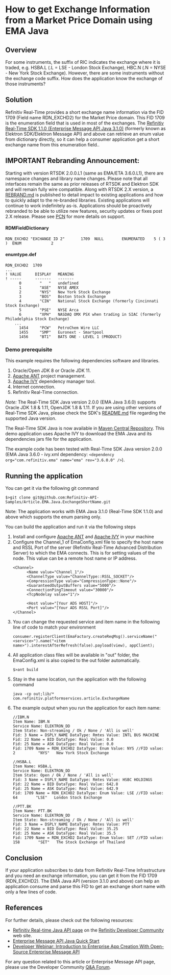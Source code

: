 # How to get Exchange Information from a Market Price Domain using EMA Java

## Overview

For some instruments, the suffix of RIC indicates the exchange where it is traded, e.g. HSBA.L (.L = LSE - London Stock Exchange), HBC.N (.N = NYSE - New York Stock Exchange). However, there are some instruments without the exchange code suffix. How does the application know the exchange of those instruments?

## Solution

Refinitiv Real-Time provides a short exchange name information via the FID 1709 (Field name RDN_EXCHD2) for the Market Price domain. This FID 1709 is the enumeration field that is used in most of the exchanges. The [Refinitiv Real-Time SDK 1.1.0 (Enterprise Message API Java 3.1.0)](https://developers.refinitiv.com/elektron/elektron-sdk-java) (formerly known as Elektron SDK/Elektron Message API) and above can retrieve an enum value from dictionary directly, so it can help a consumer application get a short exchange name from this enumeration field..

## IMPORTANT Rebranding Announcement: 

Starting with version RTSDK 2.0.0.L1 (same as EMA/ETA 3.6.0.L1), there are namespace changes and library name changes. Please note that all interfaces remain the same as prior releases of RTSDK and Elektron SDK and will remain fully wire compatible. Along with RTSDK 2.X version, a [REBRAND.md](https://github.com/Refinitiv/Real-Time-SDK/blob/master/REBRAND.md) is published to detail impact to existing applications and how to quickly adapt to the re-branded libraries. Existing applications will continue to work indefinitely as-is.  Applications should be proactively rebranded to be able to utilize new features, security updates or fixes post 2.X release. Please see [PCN](https://my.refinitiv.com/content/mytr/en/pcnpage/12072.html?_ga=2.103280071.632863608.1606731450-325683966.1598503157) for more details on support. 


#### RDMFieldDictionary
```
RDN_EXCHD2 "EXCHANGE ID 2"       1709  NULL        ENUMERATED    5 ( 3 )  ENUM             2
```

#### enumtype.def
```
RDN_EXCHD2  1709
...
! VALUE      DISPLAY   MEANING
! -----      -------   -------
      0        "   "   undefined
      1        "ASE"   NYSE AMEX
      2        "NYS"   New York Stock Exchange
      3        "BOS"   Boston Stock Exchange
      4        "CIN"   National Stock Exchange (formerly Cincinnati Stock Exchange)
      5        "PSE"   NYSE Arca
      6        "XPH"   NASDAQ OMX PSX when trading in SIAC (formerly Philadelphia Stock Exchange)
	...
      1454     "PCW"   PetroChem Wire LLC
      1455     "SMP"   Euronext - Smartpool
      1456     "BT1"   BATS ONE - LEVEL 1 (PRODUCT)
```

### Demo prerequisite
This example requires the following dependencies software and libraries.
1. Oracle/Open JDK 8 or Oracle JDK 11.
2. [Apache ANT](http://ant.apache.org/) project management.
3. [Apache IVY](https://ant.apache.org/ivy/) dependency manager tool.
4. Internet connection. 
5. Refinitiv Real-Time connection. 

*Note:* 
The Real-Time SDK Java version 2.0.0 (EMA Java 3.6.0) supports Oracle JDK 1.8 & 1.11, OpenJDK 1.8 & 1.11. If you are using other versions of Real-Time SDK Java, please check the SDK's [README.md](https://github.com/Refinitiv/Elektron-SDK/blob/master/Java/README.md) file regarding the supported Java version.

The Real-Time SDK Java is now available in [Maven Central Repository](https://search.maven.org/). This demo application uses Apache IVY to download the EMA Java and its dependencies jars file for the application.

The example code has been tested with Real-Time SDK Java version 2.0.0 (EMA Java 3.6.0 - ivy.xml dependency: ```<dependency org="com.refinitiv.ema" name="ema" rev="3.6.0.0" />```).

## Running the application
You can get it via the following git command
```
$>git clone git@github.com:Refinitiv-API-Samples/Article.EMA.Java.ExchangeShortName.git
```
Note: The application works with EMA Java 3.1.0 (Real-Time SDK 1.1.0) and above which supports the enum parsing only.

You can build the application and run it via the following steps

1. Install and configure [Apache ANT](http://ant.apache.org/) and [Apache IVY](https://ant.apache.org/ivy/) in your machine
2. Configure the Channel_1 of EmaConfig.xml file to specify the host name and RSSL Port of the server (Refinitiv Real-Time Advanced Distribution
Server) to which the EMA connects. This is for setting values of the <ChannelGroup><ChannelList><Channel><Host> node. This value can be a remote host name or IP address.
      ```
      <Channel>
            <Name value="Channel_1"/>								
            <ChannelType value="ChannelType::RSSL_SOCKET"/>													
            <CompressionType value="CompressionType::None"/>
            <GuaranteedOutputBuffers value="5000"/>
            <ConnectionPingTimeout value="30000"/>
            <TcpNodelay value="1"/>

            <Host value="[Your ADS HOST]"/>
            <Port value="[Your ADS RSSL Port]"/>
      </Channel>
      ```
3. You can change the requested service and item name in the following line of code to match your environment
      ```
      consumer.registerClient(EmaFactory.createReqMsg().serviceName("<service>").name("<item name>").interestAfterRefresh(false).payload(view), appClient);
      ```
4. All application class files will be available in "out" folder, the EmaConfig.xml is also copied to the out folder automatically.
      ```
      $>ant build
      ```
5. Stay in the same location, run the application with the following command
      ```
      java -cp out;lib/* com.refinitiv.platformservices.article.ExchangeName
      ```
6. The example output when you run the application for each item name:
      ```
      //IBM.N
      Item Name: IBM.N
      Service Name: ELEKTRON_DD
      Item State: Non-streaming / Ok / None / 'All is well'
      Fid: 3 Name = DSPLY_NAME DataType: Rmtes Value: INTL BUS MACHINE
      Fid: 22 Name = BID DataType: Real Value: 0.0
      Fid: 25 Name = ASK DataType: Real Value: 0.0
      Fid: 1709 Name = RDN_EXCHD2 DataType: Enum Value: NYS //FID value: 2          "NYS"   New York Stock Exchange

      //HSBA.L
      Item Name: HSBA.L
      Service Name: ELEKTRON_DD
      Item State: Open / Ok / None / 'All is well'
      Fid: 3 Name = DSPLY_NAME DataType: Rmtes Value: HSBC HOLDINGS
      Fid: 22 Name = BID DataType: Real Value: 642.8
      Fid: 25 Name = ASK DataType: Real Value: 642.9
      Fid: 1709 Name = RDN_EXCHD2 DataType: Enum Value: LSE //FID value: 64        "LSE"   London Stock Exchange

      //PTT.BK
      Item Name: PTT.BK
      Service Name: ELEKTRON_DD
      Item State: Non-streaming / Ok / None / 'All is well'
      Fid: 3 Name = DSPLY_NAME DataType: Rmtes Value: PTT
      Fid: 22 Name = BID DataType: Real Value: 35.25
      Fid: 25 Name = ASK DataType: Real Value: 35.5
      Fid: 1709 Name = RDN_EXCHD2 DataType: Enum Value: SET //FID value: 158        "SET"   The Stock Exchange of Thailand
      ```

## Conclusion

If your application subscribes to data from Refinitiv Real-Time Infrastructure and you need an exchange information, you can get it from the FID 1709 (RDN_EXCHD2). The EMA Java API (version 3.1.0 and above) can help an application consume and parse this FID to get an exchange short name with only a few lines of code.

## References
For further details, please check out the following resources:
* [Refinitiv Real-time Java API page](https://developers.refinitiv.com/en/api-catalog/elektron/elektron-sdk-java) on the [Refinitiv Developer Community](https://developers.refinitiv.com/) web site.
* [Enterprise Message API Java Quick Start](https://developers.refinitiv.com/en/api-catalog/elektron/elektron-sdk-java/quick-start)
* [Developer Webinar: Introduction to Enterprise App Creation With Open-Source Enterprise Message API](https://www.youtube.com/watch?v=2pyhYmgHxlU)

For any question related to this article or Enterprise Message API page, please use the Developer Community [Q&A Forum](https://community.developers.refinitiv.com/spaces/72/index.html).
